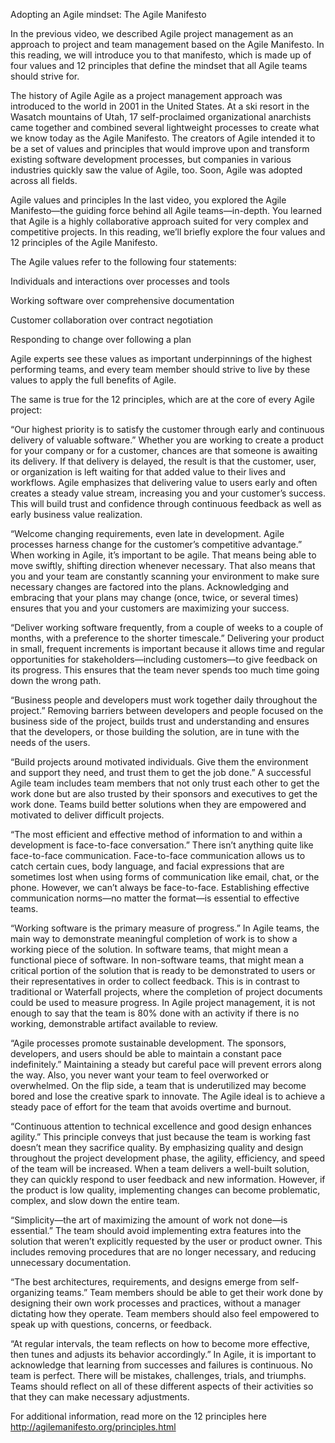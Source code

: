 Adopting an Agile mindset: The Agile Manifesto

In the previous video, we described Agile project management as an approach to project and team management based on the Agile Manifesto. In this reading, we will introduce you to that manifesto, which is made up of four values and 12 principles that define the mindset that all Agile teams should strive for. 

The history of Agile
Agile as a project management approach was introduced to the world in 2001 in the United States. At a ski resort in the Wasatch mountains of Utah, 17 self-proclaimed organizational anarchists came together and combined several lightweight processes to create what we know today as the Agile Manifesto. The creators of Agile intended it to be a set of values and principles that would improve upon and transform existing software development processes, but companies in various industries quickly saw the value of Agile, too. Soon, Agile was adopted across all fields. 

Agile values and principles
In the last video, you explored the Agile Manifesto—the guiding force behind all Agile teams—in-depth. You learned that Agile is a highly collaborative approach suited for very complex and competitive projects. In this reading, we’ll briefly explore the four values and 12 principles of the Agile Manifesto. 

The Agile values refer to the following four statements: 

Individuals and interactions over processes and tools

Working software over comprehensive documentation

Customer collaboration over contract negotiation

Responding to change over following a plan

Agile experts see these values as important underpinnings of the highest performing teams, and every team member should strive to live by these values to apply the full benefits of Agile.

The same is true for the 12 principles, which are at the core of every Agile project:

“Our highest priority is to satisfy the customer through early and continuous delivery of valuable software.” 
Whether you are working to create a product for your company or for a customer, chances are that someone is awaiting its delivery. If that delivery is delayed, the result is that the customer, user, or organization is left waiting for that added value to their lives and workflows. Agile emphasizes that delivering value to users early and often creates a steady value stream, increasing you and your customer’s success. This will build trust and confidence through continuous feedback as well as early business value realization.

“Welcome changing requirements, even late in development. Agile processes harness change for the customer’s competitive advantage.” 
When working in Agile, it’s important to be agile. That means being able to move swiftly, shifting direction whenever necessary. That also means that you and your team are constantly scanning your environment to make sure necessary changes are factored into the plans. Acknowledging and embracing that your plans may change (once, twice, or several times) ensures that you and your customers are maximizing your success.

“Deliver working software frequently, from a couple of weeks to a couple of months, with a preference to the shorter timescale.” 
Delivering your product in small, frequent increments is important because it allows time and regular opportunities for stakeholders—including customers—to give feedback on its progress. This ensures that the team never spends too much time going down the wrong path.

“Business people and developers must work together daily throughout the project.” 
Removing barriers between developers and people focused on the business side of the project, builds trust and understanding and ensures that the developers, or those building the solution, are in tune with the needs of the users. 

“Build projects around motivated individuals. Give them the environment and support they need, and trust them to get the job done.” 
A successful Agile team includes team members that not only trust each other to get the work done but are also trusted by their sponsors and executives to get the work done. Teams build better solutions when they are empowered and motivated to deliver difficult projects.

“The most efficient and effective method of information to and within a development is face-to-face conversation.”
There isn’t anything quite like face-to-face communication. Face-to-face communication allows us to catch certain cues, body language, and facial expressions that are sometimes lost when using forms of communication like email, chat, or the phone. However, we can’t always be face-to-face. Establishing effective communication norms—no matter the format—is essential to effective teams. 

“Working software is the primary measure of progress.” 
In Agile teams, the main way to demonstrate meaningful completion of work is to show a working piece of the solution. In software teams, that might mean a functional piece of software. In non-software teams, that might mean a critical portion of the solution that is ready to be demonstrated to users or their representatives in order to collect feedback. This is in contrast to traditional or Waterfall projects, where the completion of project documents could be used to measure progress. In Agile project management, it is not enough to say that the team is 80% done with an activity if there is no working, demonstrable artifact available to review.

“Agile processes promote sustainable development. The sponsors, developers, and users should be able to maintain a constant pace indefinitely.” 
Maintaining a steady but careful pace will prevent errors along the way. Also, you never want your team to feel overworked or overwhelmed. On the flip side, a team that is underutilized may become bored and lose the creative spark to innovate. The Agile ideal is to achieve a steady pace of effort for the team that avoids overtime and burnout.

“Continuous attention to technical excellence and good design enhances agility.” 
This principle conveys that just because the team is working fast doesn’t mean they sacrifice quality. By emphasizing quality and design throughout the project development phase, the agility, efficiency, and speed of the team will be increased. When a team delivers a well-built solution, they can quickly respond to user feedback and new information. However, if the product is low quality, implementing changes can become problematic, complex, and slow down the entire team. 

“Simplicity—the art of maximizing the amount of work not done—is essential.” 
The team should avoid implementing extra features into the solution that weren’t explicitly requested by the user or product owner. This includes removing procedures that are no longer necessary, and reducing unnecessary documentation. 

“The best architectures, requirements, and designs emerge from self-organizing teams.” 
Team members should be able to get their work done by designing their own work processes and practices, without a manager dictating how they operate. Team members should also feel empowered to speak up with questions, concerns, or feedback.

“At regular intervals, the team reflects on how to become more effective, then tunes and adjusts its behavior accordingly.” 
In Agile, it is important to acknowledge that learning from successes and failures is continuous. No team is perfect. There will be mistakes, challenges, trials, and triumphs. Teams should reflect on all of these different aspects of their activities so that they can make necessary adjustments. 

For additional information, read more on the 12 principles here  http://agilemanifesto.org/principles.html